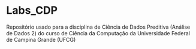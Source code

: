 # Labs_CDP

Repositório usado para a disciplina de Ciência de Dados Preditiva (Análise de Dados 2) do curso de Ciência da Computação da Universidade Federal de Campina Grande (UFCG)
